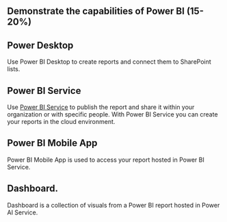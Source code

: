 ## Demonstrate the capabilities of Power BI (15-20%)

## Power Desktop 
Use Power BI Desktop to create reports and connect them to SharePoint lists. 

## Power BI Service 

Use [Power BI Service](https://app_powerbi.com) to publish the report and share it within your organization or with specific people. 
With Power BI Service you can create your reports in the cloud environment. 

## Power BI Mobile App
Power BI Mobile App is used to access your report hosted in Power BI Service. 

## Dashboard. 
Dashboard is a collection of visuals from a Power BI report hosted in Power AI Service. 


